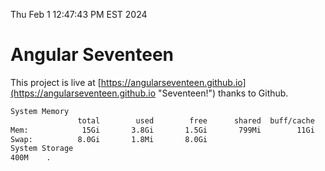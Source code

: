 Thu Feb  1 12:47:43 PM EST 2024

# Angular Seventeen


This project is live at [https://angularseventeen.github.io](https://angularseventeen.github.io "Seventeen!") thanks to Github.

```bash
System Memory
               total        used        free      shared  buff/cache   available
Mem:            15Gi       3.8Gi       1.5Gi       799Mi        11Gi        11Gi
Swap:          8.0Gi       1.8Mi       8.0Gi
System Storage
400M	.
```
```bash
